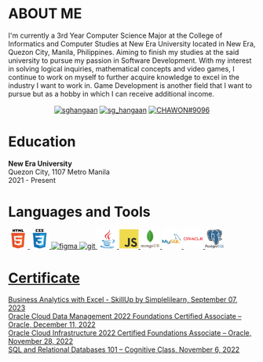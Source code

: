 # ABOUT ME

I'm currently a 3rd Year Computer Science Major at the College of Informatics and Computer Studies at New Era University located in New Era, Quezon City, Manila, Philippines. Aiming to finish my studies at the said university to pursue my passion in Software Development. With my interest in solving logical inquiries, mathematical concepts and video games, I continue to work on myself to further acquire knowledge to excel in the industry I want to work in. Game Development is another field that I want to pursue but as a hobby in which I can receive additional income.
<p align="center">
<a href="https://www.linkedin.com/in/dasallaemmanuelzaki" target="blank"><img align="center" src="https://raw.githubusercontent.com/rahuldkjain/github-profile-readme-generator/master/src/images/icons/Social/linked-in-alt.svg" alt="sghangaan" height="20" width="30" /></a>
<a href="https://www.instagram.com/zgamilla" target="blank"><img align="center" src="https://raw.githubusercontent.com/rahuldkjain/github-profile-readme-generator/master/src/images/icons/Social/instagram.svg" alt="sg_hangaan" height="20" width="30" /></a>
<a href="https://discordapp.com/users/751693806855782441" target="blank"><img align="center" src="https://raw.githubusercontent.com/rahuldkjain/github-profile-readme-generator/master/src/images/icons/Social/discord.svg" alt="CHAWON#9096" height="20" width="30" /></a>
</p>

# Education

**New Era University**<br>
Quezon City, 1107 Metro Manila<br>
2021 - Present

# Languages and Tools
<p align="left"> <a href="https://www.w3.org/html/" target="_blank" rel="noreferrer"> <img src="https://raw.githubusercontent.com/devicons/devicon/master/icons/html5/html5-original-wordmark.svg" alt="html5" width="40" height="40"/> </a> <a href="https://www.w3schools.com/css/" target="_blank" rel="noreferrer"> <img src="https://raw.githubusercontent.com/devicons/devicon/master/icons/css3/css3-original-wordmark.svg" alt="css3" width="40" height="40"/> </a> <a href="https://www.figma.com/" target="_blank" rel="noreferrer"> <img src="https://www.vectorlogo.zone/logos/figma/figma-icon.svg" alt="figma" width="40" height="40"/> </a> <a href="https://git-scm.com/" target="_blank" rel="noreferrer"> <img src="https://www.vectorlogo.zone/logos/git-scm/git-scm-icon.svg" alt="git" width="40" height="40"/> </a> <a href="https://www.java.com" target="_blank" rel="noreferrer"> <img src="https://raw.githubusercontent.com/devicons/devicon/master/icons/java/java-original.svg" alt="java" width="40" height="40"/> </a> <a href="https://developer.mozilla.org/en-US/docs/Web/JavaScript" target="_blank" rel="noreferrer"> <img src="https://raw.githubusercontent.com/devicons/devicon/master/icons/javascript/javascript-original.svg" alt="javascript" width="40" height="40"/> </a> <a href="https://www.mongodb.com/" target="_blank" rel="noreferrer"> <img src="https://raw.githubusercontent.com/devicons/devicon/master/icons/mongodb/mongodb-original-wordmark.svg" alt="mongodb" width="40" height="40"/> </a> <a href="https://www.mysql.com/" target="_blank" rel="noreferrer"> <img src="https://raw.githubusercontent.com/devicons/devicon/master/icons/mysql/mysql-original-wordmark.svg" alt="mysql" width="40" height="40"/> </a> <a href="https://www.oracle.com/" target="_blank" rel="noreferrer"> <img src="https://raw.githubusercontent.com/devicons/devicon/master/icons/oracle/oracle-original.svg" alt="oracle" width="40" height="40"/> </a> <a href="https://www.postgresql.org" target="_blank" rel="noreferrer"> <img src="https://raw.githubusercontent.com/devicons/devicon/master/icons/postgresql/postgresql-original-wordmark.svg" alt="postgresql" width="40" height="40"/> </p>



# Certificate
<a href="https://simpli-web.app.link/e/bf8eAvyY8Cb" target="blank"> Business Analytics with Excel - SkillUp by Simplelilearn, September 07, 2023 <br>
<a href="https://catalog-education.oracle.com/pls/certview/sharebadge?id=1CACABB3CA51EE43CD5F3953F92C3543CC6508A518F48D7866377E4920A076D4" target="blank"> Oracle Cloud Data Management 2022 Foundations Certified Associate – Oracle, December 11, 2022 <br>
<a href="https://catalog-education.oracle.com/pls/certview/sharebadge?id=FF21F01C12442CEE49B0305CB58B0FB15EF8F18A16F69ABB061009EDF9166E45" target="blank"> Oracle Cloud Infrastructure 2022 Certified Foundations Associate – Oracle, November 28, 2022 <br>
<a href="https://courses.cognitiveclass.ai/certificates/7b9d35cea09f451abd752cc793d30dd2" target="blank"> SQL and Relational Databases 101 – Cognitive Class, November 6, 2022 <br>

